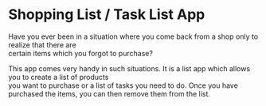 # Shopping List / Task List App

Have you ever been in a situation where you come back from a shop only to realize that there are  
certain items which you forgot to purchase?

This app comes very handy in such situations. It is a list app which allows you to create a list of products  
you want to purchase or a list of tasks you need to do. Once you have purchased the items, you can then remove them from the list.

